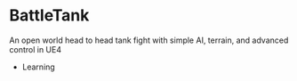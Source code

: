 # BattleTank
An open world head to head tank fight with simple AI, terrain, and advanced control in UE4
* Learning 
